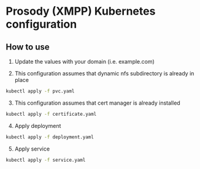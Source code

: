 # Prosody (XMPP) Kubernetes configuration

## How to use

1. Update the values with your domain (i.e. example.com)

2. This configuration assumes that dynamic nfs subdirectory is already in place

```sh
kubectl apply -f pvc.yaml
```

3. This configuration assumes that cert manager is already installed

```sh
kubectl apply -f certificate.yaml
```

4. Apply deployment

```sh
kubectl apply -f deployment.yaml
```

5. Apply service

```sh
kubectl apply -f service.yaml
```
